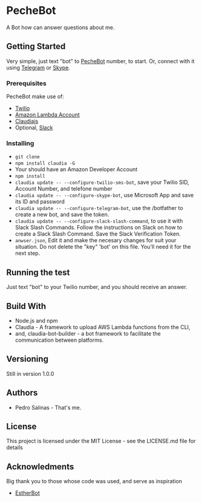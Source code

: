 # PecheBot
A Bot how can answer questions about me.

## Getting Started
Very simple, just text "bot" to [PecheBot](http://www.pechebot.com) number, to
start. Or, connect with it using [Telegram](https://t.me/PecheBot_bot) or [Skype](https://join.skype.com/bot/c58bf8cc-6063-4ded-a8b6-d250618d015f).

### Prerequisites
PecheBot make use of:
* [Twilio](http://www.twilio.com)
* [Amazon Lambda Account](aws.amazon.com)
* [Claudiajs](http://www.claudiajs.com)
* Optional, [Slack](http://www.slack.com)

### Installing
* ```git clone```
* ```npm install claudia -G```
* Your should have an Amazon Developer Account
* ```npm install```
* ```claudia update -- --configure-twilio-sms-bot```, save your Twilio SID, Account Number, and telefone number
* ```claudia update -- --configure-skype-bot```, use Microsoft App and save its ID and password
* ```claudia update -- --configure-telegram-bot```, use the /botfather to create a new bot, and save the token.
* ```claudia update -- --configure-slack-slash-command```, to use it with Slack Slash Commands. Follow the instructions on Slack on how to create a Slack Slash Command. Save the Slack Verification Token.
* ```anwser.json```, Edit it and make the necesary changes for suit your situation. Do not delete the "key" 'bot' on this file. You'll need it for the next step.

## Running the test
Just text "bot" to your Twilio number, and you should receive an answer.

## Build With
* Node.js and npm
* Claudia - A framework to upload AWS Lambda functions from the CLI,
* and, claudia-bot-builder - a bot framework to facilitate the communication between
platforms.

## Versioning
Still in version 1.0.0

## Authors
* Pedro Salinas - That's me.

## License
This project is licensed under the MIT License - see the LICENSE.md file for details

## Acknowledments
Big thank you to those whose code was used, and serve as inspiration
* [EstherBot](https://github.com/esthercrawford/)
